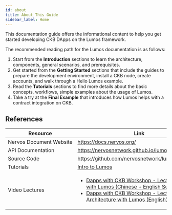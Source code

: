 ```yaml
---
id: about
title: About This Guide
sidebar_label: Home
---
```

This documentation guide offers the informational content to help you get started developing CKB DApps on the Lumos framework.

The recommended reading path for the Lumos documentation is as follows:

1. Start from the **Introduction** sections to learn the architecture, components, general scenarios, and prerequisites.
2. Get started from the **Getting Started** sections that include the guides to prepare the development environment, install a CKB node, create accounts, and walk through a Hello Lumos example.
3. Read the **Tutorials** sections to find more details about the basic concepts, workflows, simple examples about the usage of Lumos.
4. Take a try at the **Final Example** that introduces how Lumos helps with a contract integration on CKB.

## References

| Resource                          | Link                                                         |
| --------------------------------- | ------------------------------------------------------------ |
| Nervos&nbsp;Document&nbsp;Website | https://docs.nervos.org/                                     |
| API&nbsp;Documentation            | https://nervosnetwork.github.io/lumos/globals.html           |
| Source&nbsp;Code                  | https://github.com/nervosnetwork/lumos                       |
| Tutorials                         | [Intro to Lumos](https://docs.nervos.org/docs/labs/lumos-nervosdao) |
| Video&nbsp;Lectures               | <ul><li>[Dapps with CKB Workshop - Lecture 3: Dapps with Lumos (Chinese + English Subtitles)](https://youtu.be/TJ2bnSFUpPQ)</li><li>[Dapps with CKB Workshop - Lecture 4: Dapp Architecture with Lumos (English)](https://youtu.be/9U23hrzCAiM)</li></ul> |
